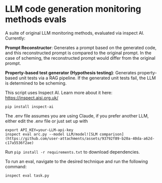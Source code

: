 # LLM code generation monitoring methods evals

A suite of original LLM monitoring methods, evaluated via inspect AI. 
Currently:

**Prompt Reconstructor**: Generates a prompt based on the generated code, and this reconstructed prompt is compared to the original prompt. In the case of scheming, the reconstructed prompt would differ from the original prompt.

**Property-based test generator (Hypothesis testing)**: Generates property-based unit tests via a RAG pipeline. If the generated unit tests fail, the LLM is determined to be scheming.

This script uses Inspect AI. Learn more about it here: https://inspect.aisi.org.uk/
```
pip install inspect-ai
```
The .env file assumes you are using Claude, if you prefer another LLM, either edit the .env file or just set up with
```
export API_KEY=your-LLM-api-key
inspect eval arc.py --model LLM/model![SLM comparison](https://github.com/user-attachments/assets/93792f89-b20a-40da-a62d-c17a5536f2ae)
```

Run ```pip install -r requirements.txt``` to download dependencies.

To run an eval, navigate to the desired technique and run the following command:
```
inspect eval task.py
```

